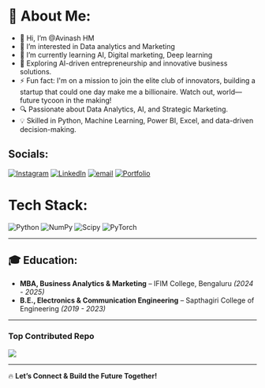 # 💫 About Me:

- 👋 Hi, I’m @Avinash HM
- 👀 I’m interested in Data analytics and Marketing 
- 🌱 I’m currently learning AI, Digital marketing, Deep learning 
- 🚀 Exploring AI-driven entrepreneurship and innovative business solutions.
- ⚡ Fun fact: I'm on a mission to join the elite club of innovators, building a startup that could one day make me a billionaire. Watch out, world—future tycoon in the making!
- 🔍 Passionate about Data Analytics, AI, and Strategic Marketing.  
- 💡 Skilled in Python, Machine Learning, Power BI, Excel, and data-driven decision-making.


## Socials:
[![Instagram](https://img.shields.io/badge/Instagram-%23E4405F.svg?logo=Instagram&logoColor=white)](https://instagram.com/avinashavi__) [![LinkedIn](https://img.shields.io/badge/LinkedIn-%230077B5.svg?logo=linkedin&logoColor=white)](https://linkedin.com/in/avinash-hm007) [![email](https://img.shields.io/badge/Email-D14836?logo=gmail&logoColor=white)](mailto:avi.hm24@gmail.com) 
[![Portfolio](https://img.shields.io/badge/Portfolio-%23000000.svg?logo=About.me&logoColor=white)](https://avihm24.wixsite.com/avinash-hm-portfolio)


#  Tech Stack:
![Python](https://img.shields.io/badge/python-3670A0?style=flat&logo=python&logoColor=ffdd54) ![NumPy](https://img.shields.io/badge/numpy-%23013243.svg?style=flat&logo=numpy&logoColor=white) ![Scipy](https://img.shields.io/badge/SciPy-%230C55A5.svg?style=flat&logo=scipy&logoColor=%white) ![PyTorch](https://img.shields.io/badge/PyTorch-%23EE4C2C.svg?style=flat&logo=PyTorch&logoColor=white) 


---

## 🎓 Education:
- **MBA, Business Analytics & Marketing** – IFIM College, Bengaluru *(2024 - 2025)*  
- **B.E., Electronics & Communication Engineering** – Sapthagiri College of Engineering *(2019 - 2023)*  

---

### Top Contributed Repo
![](https://github-contributor-stats.vercel.app/api?username=Avinashhmavi&limit=5&theme=dark&combine_all_yearly_contributions=true)


---

🔥 **Let’s Connect & Build the Future Together!**